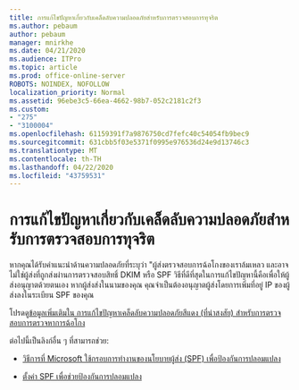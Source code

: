 ```yaml
---
title: การแก้ไขปัญหาเกี่ยวกับเคล็ดลับความปลอดภัยสําหรับการตรวจสอบการทุจริต
ms.author: pebaum
author: pebaum
manager: mnirkhe
ms.date: 04/21/2020
ms.audience: ITPro
ms.topic: article
ms.prod: office-online-server
ROBOTS: NOINDEX, NOFOLLOW
localization_priority: Normal
ms.assetid: 96ebe3c5-66ea-4662-98b7-052c2181c2f3
ms.custom:
- "275"
- "3100004"
ms.openlocfilehash: 61159391f7a9876750cd7fefc40c54054fb9bec9
ms.sourcegitcommit: 631cbb5f03e5371f0995e976536d24e9d13746c3
ms.translationtype: MT
ms.contentlocale: th-TH
ms.lasthandoff: 04/22/2020
ms.locfileid: "43759531"
---
```

# <a name="troubleshooting-the-safety-tip-for-fraud-detection-checks"></a>การแก้ไขปัญหาเกี่ยวกับเคล็ดลับความปลอดภัยสําหรับการตรวจสอบการทุจริต

หากคุณได้รับคําแนะนําด้านความปลอดภัยที่ระบุว่า "ผู้ส่งตรวจสอบการฉ้อโกงของเราล้มเหลว และอาจไม่ใช่ผู้ส่งที่ถูกส่งผ่านการตรวจสอบสิทธิ์ DKIM หรือ SPF วิธีที่ดีที่สุดในการแก้ไขปัญหานี้คือเพื่อให้ผู้ส่งอนุญาตด้วยตนเอง หากผู้ส่งส่งในนามของคุณ คุณจําเป็นต้องอนุญาตผู้ส่งโดยการเพิ่มที่อยู่ IP ของผู้ส่งลงในระเบียน SPF ของคุณ
  
โปรดดู[ข้อมูลเพิ่มเติมใน การแก้ไขปัญหาเคล็ดลับความปลอดภัยสีแดง (ที่น่าสงสัย) สําหรับการตรวจสอบการตรวจหาการฉ้อโกง](https://blogs.msdn.microsoft.com/tzink/2016/11/02/troubleshooting-the-red-suspicious-safety-tip-for-fraud-detection-checks/)
  
ต่อไปนี้เป็นลิงก์อื่น ๆ ที่สามารถช่วย:
  
- [วิธีการที่ Microsoft ใช้กรอบการทํางานของนโยบายผู้ส่ง (SPF) เพื่อป้องกันการปลอมแปลง](https://docs.microsoft.com/office365/SecurityCompliance/how-office-365-uses-spf-to-prevent-spoofing)

- [ตั้งค่า SPF เพื่อช่วยป้องกันการปลอมแปลง](https://docs.microsoft.com/office365/SecurityCompliance/set-up-spf-in-office-365-to-help-prevent-spoofing)
